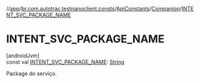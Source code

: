 //[app](../../../../index.md)/[br.com.autotrac.testnanoclient.consts](../../index.md)/[ApiConstants](../index.md)/[Companion](index.md)/[INTENT_SVC_PACKAGE_NAME](-i-n-t-e-n-t_-s-v-c_-p-a-c-k-a-g-e_-n-a-m-e.md)

# INTENT_SVC_PACKAGE_NAME

[androidJvm]\
const val [INTENT_SVC_PACKAGE_NAME](-i-n-t-e-n-t_-s-v-c_-p-a-c-k-a-g-e_-n-a-m-e.md): [String](https://kotlinlang.org/api/latest/jvm/stdlib/kotlin/-string/index.html)

Package do serviço.
